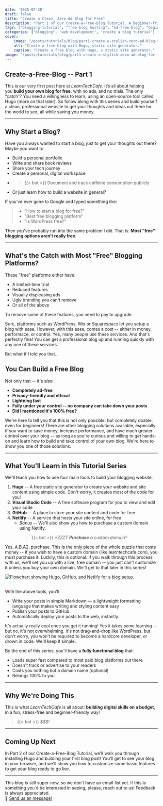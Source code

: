 ```yaml
---
date: '2025-07-28'
draft: false
title: "Create a Clean, Zero-Ad Blog for Free"
description: "Part 1 of our Create-a-Free-Blog Tutorial. A beginner-friendly guide to starting a fast, clean, ad-free blog using Hugo, GitHub, and Netlify — with zero cost and maximum control."
tags: ["blogging tutorial", "free blog hosting", "ad-free blog", "beginner", "static site generator", "hugo", "github", "netlify", "build a blog", "markdown"]
categories: ["blogging", "web development", "create a blog tutorial"]
cover:
    image: "/posts/tutorials/blog/part1-create-a-stylish-zero-ad-blog-for-free/HugoLogo.svg"
    alt: "Create a free blog with Hugo, static site generator."
    caption: "Create a free blog with Hugo, a static site generator."
image: "/posts/tutorials/blog/part1-create-a-stylish-zero-ad-blog-for-free/HugoLogo.svg"
---
```


## Create-a-Free-Blog -- Part 1
This is our very first post here at _LearnTechCafe_. It’s all about helping you **build your own blog for free**, with no ads, and no trials. The only “catch”? You need a willingness to learn, using an open-source tool called Hugo (more on that later). So follow along with this series and build yourself a clean, professional website to get your thoughts and ideas out there for the world to see, all while saving you money.

---

## Why Start a Blog?
Have you always wanted to start a blog, just to get your thoughts out there? Maybe you want to:
- Build a personal portfolio
- Write and share book reviews
- Share your tech journey
- Create a personal, digital workspace
- > {{< bot >}} Document and track caffeine consumption publicly
- Or just learn how to build a website in general?

If you've ever gone to Google and typed something like:
> - "How to start a blog for free?"
> - "Best free blogging platform"
> - "Is WordPress free?"

Then you've probably run into the same problem I did. That is:
**Most "free" blogging options aren't really free**.

---

## What's the Catch with Most "Free" Blogging Platforms?
These "free" platforms either have:
- A limited-time trial
- Reduced features
- Visually displeasing ads
- Ugly branding you can't remove
- Or all of the above

To remove some of these features, you need to pay to upgrade.

Sure, platforms such as WordPress, Wix or Squarespace let you setup a blog with ease. However, with this ease, comes a cost -- either in money, performace, or control. Yes, many people use these services. And that's perfectly fine! You can get a professional blog up and running quickly with any one of these services.

But what if I told you that...

## You Can Build a Free Blog
Not only that -- it's also:
- **Completely ad-free**
- **Privacy-friendly and ethical**
- **Lightning fast**
- **Fully under your control -- no company can take down your posts**
- **Did I mentioned it's 100% free?**

We're here to tell you that this is not only possible, but completely doable, even for beginners! There are other blogging solutions available, especially if you want to save money, increase performance, and have much greater control over your blog -- as long as you're curious and willing to get hands-on and  learn how to build and take control of your own blog. We're here to show you one of those solutions.

---

## What You'll Learn in this Tutorial Series
We'll teach you how to use four main tools to build your blogging website.
1. **Hugo** -- A free static site generator to create your website and site content using simple code. Don't worry, it creates most of the code for you!
2. **Visual Studio Code** -- A free software program for you to view and edit your code
3. **GitHub** -- A place to store your site content and code for free
4. **Netlify** -- A service that hosts your site online, for free
    -  _Bonus_ -- We'll also show you how to purchase a custom domain using Netlify.
        > {{< bot >}} _*ZZZT **Purchase** a custom domain?_

Yes, A.B.A2, purchase. This is the only piece of the whole puzzle that costs money -- if you wish to have a custom domain (like learntechcafe.com), you must purchase it. Luckily, this is optional. If you walk through this process with us, we'll set you up with a live, free domain -- you just can't customize it unless you buy your own domain. We'll get to that later in this series!

<a href="/posts/tutorials/blog/part1-create-a-stylish-zero-ad-blog-for-free/hugo-github-netlify-flow.svg" target="_blank" rel="noopener noreferrer">
  <img src="/posts/tutorials/blog/part1-create-a-stylish-zero-ad-blog-for-free/hugo-github-netlify-flow.svg" alt="Flowchart showing Hugo, GitHub, and Netlify for a blog setup." style="display: block; margin: 0 auto;">
</a>
<br>

With the above tools, you'll:
- Write your posts in simple Markdown — a lightweight formatting language that makes writing and styling content
easy
- Publish your posts to GitHub
- Automatically deploy your posts to the web, instantly.

It's actually really cool once you get it running! Yes it takes some learning -- but no, it's not overwhelming. It's not drag-and-drop like WordPress, but don't worry, you won't be required to become a hardcore developer, or drown in code. We'll keep it simple.

By the end of this series, you'll have a **fully functional blog** that:
- Loads super fast compared to most paid blog platforms out there
- Doesn't track or advertise to your readers
- Costs you nothing but a domain name (optional)
- Belongs 100% to you

---

## Why We're Doing This
This is what _LearnTechCafe_ is all about: **building digital skills on a budget**, in a fun, stress-free and beginner-friendly way!
> {{< bot >}} _$$$!_

---

## Coming Up Next
In Part 2 of our Create-a-Free-Blog Tutorial, we'll walk you through installing Hugo and building your first blog post! You'll get to see your blog in your browser, and we'll show you how to customize some basic features to get your blog ready to go live.

---

This blog is still super-new, so we don't have an email-list yet. If this is something you'd be interested in seeing, please, reach out to us! Feedback is always appreciated.
<br>
💬 [Send us an message!](mailto:hello@learntechcafe.com)